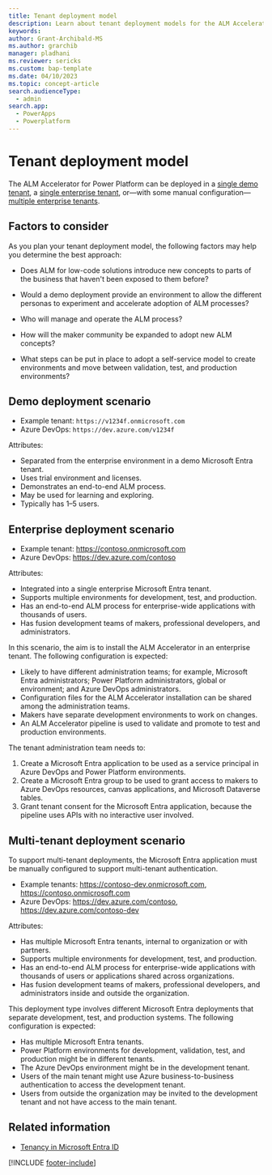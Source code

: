 ```yaml
---
title: Tenant deployment model
description: Learn about tenant deployment models for the ALM Accelerator for Power Platform.
keywords: 
author: Grant-Archibald-MS
ms.author: grarchib
manager: pladhani
ms.reviewer: sericks
ms.custom: bap-template
ms.date: 04/10/2023
ms.topic: concept-article
search.audienceType: 
  - admin
search.app: 
  - PowerApps
  - Powerplatform
---
```


# Tenant deployment model

The ALM Accelerator for Power Platform can be deployed in a [single demo tenant](#demo-deployment-scenario), a [single enterprise tenant](#enterprise-deployment-scenario), or&mdash;with some manual configuration&mdash;[multiple enterprise tenants](#multi-tenant-deployment-scenario).

## Factors to consider

As you plan your tenant deployment model, the following factors may help you determine the best approach:

- Does ALM for low-code solutions introduce new concepts to parts of the business that haven't been exposed to them before?

- Would a demo deployment provide an environment to allow the different personas to experiment and accelerate adoption of ALM processes?

- Who will manage and operate the ALM process?

- How will the maker community be expanded to adopt new ALM concepts?

- What steps can be put in place to adopt a self-service model to create environments and move between validation, test, and production environments?

## Demo deployment scenario

- Example tenant: `https://v1234f.onmicrosoft.com`
- Azure DevOps: `https://dev.azure.com/v1234f`

Attributes:

- Separated from the enterprise environment in a demo Microsoft Entra tenant.
- Uses trial environment and licenses.
- Demonstrates an end-to-end ALM process.
- May be used for learning and exploring.
- Typically has 1&ndash;5 users.

## Enterprise deployment scenario

- Example tenant: <https://contoso.onmicrosoft.com>
- Azure DevOps: <https://dev.azure.com/contoso>

Attributes:

- Integrated into a single enterprise Microsoft Entra tenant.
- Supports multiple environments for development, test, and production.
- Has an end-to-end ALM process for enterprise-wide applications with thousands of users.
- Has fusion development teams of makers, professional developers, and administrators.

In this scenario, the aim is to install the ALM Accelerator in an enterprise tenant. The following configuration is expected:

- Likely to have different administration teams; for example, Microsoft Entra administrators; Power Platform administrators, global or environment; and Azure DevOps administrators.
- Configuration files for the ALM Accelerator installation can be shared among the administration teams.
- Makers have separate development environments to work on changes.
- An ALM Accelerator pipeline is used to validate and promote to test and production environments.

The tenant administration team needs to:

1. Create a Microsoft Entra application to be used as a service principal in Azure DevOps and Power Platform environments.
1. Create a Microsoft Entra group to be used to grant access to makers to Azure DevOps resources, canvas applications, and Microsoft Dataverse tables.
1. Grant tenant consent for the Microsoft Entra application, because the pipeline uses APIs with no interactive user involved.

## Multi-tenant deployment scenario

To support multi-tenant deployments, the Microsoft Entra application must be manually configured to support multi-tenant authentication.

- Example tenants: <https://contoso-dev.onmicrosoft.com>, <https://contoso.onmicrosoft.com>
- Azure DevOps: <https://dev.azure.com/contoso>, <https://dev.azure.com/contoso-dev>

Attributes:

- Has multiple Microsoft Entra tenants, internal to organization or with partners.
- Supports multiple environments for development, test, and production.
- Has an end-to-end ALM process for enterprise-wide applications with thousands of users or applications shared across organizations.
- Has fusion development teams of makers, professional developers, and administrators inside and outside the organization.

This deployment type involves different Microsoft Entra deployments that separate development, test, and production systems. The following configuration is expected:

- Has multiple Microsoft Entra tenants.
- Power Platform environments for development, validation, test, and production might be in different tenants.
- The Azure DevOps environment might be in the development tenant.
- Users of the main tenant might use Azure business-to-business authentication to access the development tenant.
- Users from outside the organization may be invited to the development tenant and not have access to the main tenant.

## Related information

- [Tenancy in Microsoft Entra ID](/azure/active-directory/develop/single-and-multi-tenant-apps)

[!INCLUDE [footer-include](../../../includes/footer-banner.md)]
